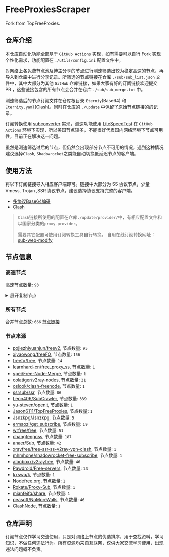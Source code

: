 # FreeProxiesScraper

Fork from TopFreeProxies.

## 仓库介绍
本仓库自动化功能全部基于 `GitHub Actions` 实现，如有需要可以自行 Fork 实现个性化需求，功能配置在 `./utils/config.ini` 配置文件中。

对网络上各免费节点池及博主分享的节点进行测速筛选出较为稳定高速的节点，再导入到仓库中进行分享记录。所筛选的节点链接在仓库 `./sub/sub_list.json` 文件中，其中大部分为其他 `GitHub` 仓库链接，如果大家有好的订阅链接欢迎提交 PR ，这些链接包含的所有节点会合并在仓库 `./sub/sub_merge.txt` 中。

测速筛选后的节点订阅文件在仓库根目录 `Eterniy`(Base64) 和 `Eternity.yaml`(Clash)。同时在仓库的 `./update` 中保留了原始节点链接的的记录。

订阅转换使用 [subconverter](https://github.com/tindy2013/subconverter) 实现，测速功能使用 [LiteSpeedTest](https://github.com/xxf098/LiteSpeedTest) 在 `GitHub Actions` 环境下实现，所以美国节点较多，不能很好代表国内网络环境下节点可用性，目前正在解决这一问题。

虽然是测速筛选过后的节点，但仍然会出现部分节点不可用的情况，遇到这种情况建议选择`Clash`, `Shadowrocket`之类能自动切换低延迟节点的客户端。

## 使用方法
将以下订阅链接导入相应客户端即可。链接中大部分为 SS 协议节点，少量 Vmess, Trojan ,SSR 协议节点，建议选择协议支持完整的客户端。

- [多协议Base64编码](https://raw.githubusercontent.com/caijh/FreeProxiesScraper/master/Eternity)
- [Clash](https://raw.githubusercontent.com/caijh/FreeProxiesScraper/master/Eternity.yaml)

>`Clash`链接所使用的配置在仓库`./update/provider/`中，有相应配置文件和以国家分类的`proxy-provider`。
>
>需要其它配置可使用订阅转换工具自行转换。
>自用在线订阅转换网址：[sub-web-modify](https://sub.v1.mk/)

## 节点信息
### 高速节点
高速节点数量: `93`
<details>
  <summary>展开复制节点</summary>

    ss://YWVzLTI1Ni1jZmI6cXdlclJFV1FAQA@125.141.31.72:15098#%F0%9F%87%B0%F0%9F%87%B7%20%E4%B8%80%E5%85%83%E6%9C%BA%E5%9C%BAssrsub.de%20%E9%9F%A9%E5%9B%BD%2008
    trojan://8742fb1f-346e-4281-9ec9-4dd1aca4b9bc@hk6702.fans8.xyz:443?allowInsecure=1#%F0%9F%87%AF%F0%9F%87%B5%20%E6%97%A5%E6%9C%AC%28%E6%B2%B9%E7%AE%A1%E7%A0%B4%E8%A7%A3%E8%B5%84%E6%BA%90%E5%90%9B2.0%29%204
    trojan://85f133142f04dbf6547da33895cfabb3@203.156.253.11:39001?allowInsecure=1&sni=www.yrtok.com#%F0%9F%87%AF%F0%9F%87%B5%20%E4%B8%80%E5%85%83%E6%9C%BA%E5%9C%BAssrsub.de%20%E6%97%A5%E6%9C%AC%2007
    ss://Y2hhY2hhMjAtaWV0Zi1wb2x5MTMwNTpnQ2hidnBYOTVGWlR0T3Y2ZHR3c1JM@91.194.160.151:1235#%F0%9F%87%AF%F0%9F%87%B5%20%E4%B8%80%E5%85%83%E6%9C%BA%E5%9C%BAssrsub.de%20%E6%97%A5%E6%9C%AC%2008
    vmess://eyJ2IjoiMiIsInBzIjoi8J+Hr/Cfh7Ug5pel5pysKOayueeuoeegtOino+i1hOa6kOWQmzIuMCkgMyIsImFkZCI6ImpwMDYtdm01LmVudHJ5LnNkamlnaGJpdW9kcmZoZ2l1by5iZWF1dHkiLCJwb3J0IjoiNjY4IiwidHlwZSI6Im5vbmUiLCJpZCI6ImEwZmVjMWZiLWUyMTctMzQ0Yi04NGUxLTQ1YjQxMmNjZDY3MCIsImFpZCI6IjEiLCJuZXQiOiJ3cyIsInBhdGgiOiIvIiwiaG9zdCI6ImpwMDYtdm01LmVudHJ5LnNkamlnaGJpdW9kcmZoZ2l1by5iZWF1dHkiLCJ0bHMiOiIifQ==
    vmess://eyJ2IjoiMiIsInBzIjoi8J+Hr/Cfh7Ug5LiA5YWD5py65Zy6c3Nyc3ViLmRlIOaXpeacrCAxMSIsImFkZCI6IjE0MC4yMjcuMjguOTIiLCJwb3J0IjoiMjA0NTIiLCJ0eXBlIjoibm9uZSIsImlkIjoiNTJhYmEzZWItMGE2Zi00YzJmLTI5YzYtZDRiMThhMWQ3YzNlIiwiYWlkIjoiMCIsIm5ldCI6InRjcCIsInBhdGgiOiIvIiwiaG9zdCI6ImpwMDYtdm01LmVudHJ5LnNkamlnaGJpdW9kcmZoZ2l1by5iZWF1dHkiLCJ0bHMiOiIifQ==
    vmess://eyJ2IjoiMiIsInBzIjoi8J+Hr/Cfh7Ug5LiA5YWD5py65Zy6c3Nyc3ViLmRlIOaXpeacrCAxMyIsImFkZCI6IjE4My4yMzYuNTEuMzgiLCJwb3J0IjoiNDEzMDIiLCJ0eXBlIjoibm9uZSIsImlkIjoiNDE4MDQ4YWYtYTI5My00Yjk5LTliMGMtOThjYTM1ODBkZDI0IiwiYWlkIjoiMCIsIm5ldCI6InRjcCIsInBhdGgiOiIvIiwiaG9zdCI6ImpwMDYtdm01LmVudHJ5LnNkamlnaGJpdW9kcmZoZ2l1by5iZWF1dHkiLCJ0bHMiOiIifQ==
    vmess://eyJ2IjoiMiIsInBzIjoi8J+HrfCfh7Ag5LiA5YWD5py65Zy6c3Nyc3ViLmRlIOmmmea4ryAwMSIsImFkZCI6InhnLmRhc2h1YWkuY3lvdSIsInBvcnQiOiIxOTkwMSIsInR5cGUiOiJub25lIiwiaWQiOiIwNjZiMzJjYy1lZTNkLTQ3MTktYjFmMC0yZjIwMjI5ODczN2UiLCJhaWQiOiIwIiwibmV0IjoidGNwIiwicGF0aCI6Ii8iLCJob3N0IjoianAwNi12bTUuZW50cnkuc2RqaWdoYml1b2RyZmhnaXVvLmJlYXV0eSIsInRscyI6IiJ9
    vmess://eyJ2IjoiMiIsInBzIjoi8J+HrfCfh7Ag5LiA5YWD5py65Zy6c3Nyc3ViLmRlIOmmmea4ryAwNSIsImFkZCI6IjEyOTM2YjQzLXN5MGNnMC10N2Z6MXItOHJqYS5oZ2MxLnRjcGJici5uZXQiLCJwb3J0IjoiODA4MCIsInR5cGUiOiJub25lIiwiaWQiOiJkMThiY2FmNC0xMzIzLTExZWMtYTBmYy1mMjNjOTEzYzhkMmIiLCJhaWQiOiIwIiwibmV0Ijoid3MiLCJwYXRoIjoiLyIsImhvc3QiOiJicm9hZGNhc3Rsdi5jaGF0LmJpbGliaWxpLmNvbSIsInRscyI6IiJ9
    vmess://eyJ2IjoiMiIsInBzIjoi8J+HrfCfh7Ag5LiA5YWD5py65Zy6c3Nyc3ViLmRlIOmmmea4ryAwNiIsImFkZCI6IjkzNTFjY2E0LWU1OTQtY2JmYS1hNmRlLTNjMWVlMjMxNTY5NC5jYXN0bGVwZWFraG9zcGl0YWwubW9lIiwicG9ydCI6IjgwIiwidHlwZSI6Im5vbmUiLCJpZCI6IjIxYzkwNjY5LTE5M2QtNDlkMy04ZTM3LWY1YzE0NjJlYjEzNCIsImFpZCI6IjAiLCJuZXQiOiJ3cyIsInBhdGgiOiIvIiwiaG9zdCI6InRtcy5kaW5ndGFsay5jb20iLCJ0bHMiOiIifQ==
    ss://Y2hhY2hhMjAtaWV0Zi1wb2x5MTMwNTphNDY4ZGRiNC1mMDZmLTRhMTAtYmUyYi0yYjg5NTE2OTliNmM@jg647hf446ghvw.gym0boy.com:49709#%F0%9F%87%AD%F0%9F%87%B0%20%E4%B8%80%E5%85%83%E6%9C%BA%E5%9C%BAssrsub.de%20%E9%A6%99%E6%B8%AF%2008
    ss://YWVzLTI1Ni1nY206YzY5Mzc0ZGEtMjIwOC00Y2JkLWI4MWUtY2RmODhiNWU3ZjUz@ss.017.node-for-bigairport.win:22356#%F0%9F%87%AD%F0%9F%87%B0%20%E4%B8%80%E5%85%83%E6%9C%BA%E5%9C%BAssrsub.de%20%E9%A6%99%E6%B8%AF%2009
    ss://YWVzLTI1Ni1nY206YzY5Mzc0ZGEtMjIwOC00Y2JkLWI4MWUtY2RmODhiNWU3ZjUz@ss.008.node-for-bigairport.win:22356#%F0%9F%87%AD%F0%9F%87%B0%20%E4%B8%80%E5%85%83%E6%9C%BA%E5%9C%BAssrsub.de%20%E9%A6%99%E6%B8%AF%2011
    vmess://eyJ2IjoiMiIsInBzIjoi8J+HrfCfh7Ag5LiA5YWD5py65Zy6c3Nyc3ViLmRlIOmmmea4ryAxMiIsImFkZCI6IjEyMC4xOTguNzEuMjE2IiwicG9ydCI6IjQ2MTU5IiwidHlwZSI6Im5vbmUiLCJpZCI6IjQxODA0OGFmLWEyOTMtNGI5OS05YjBjLTk4Y2EzNTgwZGQyNCIsImFpZCI6IjAiLCJuZXQiOiJ0Y3AiLCJwYXRoIjoiLyIsImhvc3QiOiJ0bXMuZGluZ3RhbGsuY29tIiwidGxzIjoiIn0=
    trojan://85f133142f04dbf6547da33895cfabb3@120.233.128.68:39001?allowInsecure=1&sni=120.233.128.68#%F0%9F%87%AD%F0%9F%87%B0%20%E4%B8%80%E5%85%83%E6%9C%BA%E5%9C%BAssrsub.de%20%E9%A6%99%E6%B8%AF%2013
    trojan://85f133142f04dbf6547da33895cfabb3@113.99.140.184:39001?allowInsecure=1&sni=www.yrtok.com#%F0%9F%87%AD%F0%9F%87%B0%20%E4%B8%80%E5%85%83%E6%9C%BA%E5%9C%BAssrsub.de%20%E9%A6%99%E6%B8%AF%2014
    ss://YWVzLTEyOC1nY206ZGJkYzE2ZTMtMWY2MS00MWJiLTk5YTYtNWYyOWQ4Yjg2Zjgy@120.233.185.59:20021#%F0%9F%87%AF%F0%9F%87%B5%20%E6%97%A5%E6%9C%AC%28%E6%B2%B9%E7%AE%A1%E7%A0%B4%E8%A7%A3%E8%B5%84%E6%BA%90%E5%90%9B2.0%29%202
    ss://YWVzLTI1Ni1jZmI6cXdlclJFV1FAQA@125.141.26.12:4857#%F0%9F%87%B0%F0%9F%87%B7%20%E4%B8%80%E5%85%83%E6%9C%BA%E5%9C%BAssrsub.de%20%E9%9F%A9%E5%9B%BD%2006
    ss://YWVzLTI1Ni1jZmI6eWlqaWFuMDUwMw@54.180.229.125:443#%F0%9F%87%B0%F0%9F%87%B7%20%E4%B8%80%E5%85%83%E6%9C%BA%E5%9C%BAssrsub.de%20%E9%9F%A9%E5%9B%BD%2007
    trojan://384d1b42-655f-11ed-a8bf-f23c91cfbbc9@3b1762f3-sy0cg0-szgtb7-11p9g.cm5.cnkuaishou.com:27233?allowInsecure=0&sni=3b1762f3-sy0cg0-szgtb7-11p9g.cm5.cnkuaishou.com#%F0%9F%87%AF%F0%9F%87%B5%20%E4%B8%80%E5%85%83%E6%9C%BA%E5%9C%BAssrsub.de%20%E6%97%A5%E6%9C%AC%2001
    ss://YWVzLTI1Ni1jZmI6cXdlclJFV1FAQA@p231.panda004.net:11389#%F0%9F%87%B0%F0%9F%87%B7%20%E4%B8%80%E5%85%83%E6%9C%BA%E5%9C%BAssrsub.de%20%E9%9F%A9%E5%9B%BD%2009
    vmess://eyJ2IjoiMiIsInBzIjoi8J+HsPCfh7cg5LiA5YWD5py65Zy6c3Nyc3ViLmRlIOmfqeWbvSAxMCIsImFkZCI6IjIwMy4yMjcuNDQuNzQiLCJwb3J0IjoiMzE5NDUiLCJ0eXBlIjoibm9uZSIsImlkIjoiN2NjYmIxNDctMzhiOC00ZDdjLTkyMDEtMmFkNGFlOGI4NzYxIiwiYWlkIjoiMCIsIm5ldCI6InRjcCIsInBhdGgiOiIvIiwiaG9zdCI6IjNiMTc2MmYzLXN5MGNnMC1zemd0YjctMTFwOWcuY201LmNua3VhaXNob3UuY29tIiwidGxzIjoiIn0=
    vmess://eyJ2IjoiMiIsInBzIjoi8J+Hr/Cfh7Ug5pel5pysKOayueeuoeegtOino+i1hOa6kOWQmzIuMCkiLCJhZGQiOiJ3d3cuZmV3YS5jZiIsInBvcnQiOiI0NDMiLCJ0eXBlIjoibm9uZSIsImlkIjoiOWZjZjFlMTAtNzcyYy1jZTgwLWQ1MWYtNjJjNzA4MzMzYzUwIiwiYWlkIjoiMCIsIm5ldCI6IndzIiwicGF0aCI6Ii9wYXRocy8iLCJob3N0Ijoid3d3LmZld2EuY2YiLCJ0bHMiOiJ0bHMifQ==
    vmess://eyJ2IjoiMiIsInBzIjoi8J+HqPCfh7Mg5Y+w5rm+KOayueeuoeegtOino+i1hOa6kOWQmzIuMCkgMiIsImFkZCI6IjMzMXR3LmZhbnM4Lnh5eiIsInBvcnQiOiI4MCIsInR5cGUiOiJub25lIiwiaWQiOiI3ZjRmZjJlMWMwOGYzNWJkYWZlNzRhNmEzODY5MDdhYSIsImFpZCI6IjIiLCJuZXQiOiJ3cyIsInBhdGgiOiIvcmF5IiwiaG9zdCI6IjMzMXR3LmZhbnM4Lnh5eiIsInRscyI6InRscyJ9
    vmess://eyJ2IjoiMiIsInBzIjoi8J+HqPCfh7Mg5Y+w5rm+KOayueeuoeegtOino+i1hOa6kOWQmzIuMCkiLCJhZGQiOiIzMzB0dy5mYW5zOC54eXoiLCJwb3J0IjoiNDQzIiwidHlwZSI6Im5vbmUiLCJpZCI6IjdmNGZmMmUxLWMwOGYtMzViZC1hZmU3LTRhNmEzODY5MDdhYSIsImFpZCI6IjIiLCJuZXQiOiJ3cyIsInBhdGgiOiIvcmF5IiwiaG9zdCI6IjMzMHR3LmZhbnM4Lnh5eiIsInRscyI6InRscyJ9
    trojan://d6b8011a-c725-435a-9fec-bf6d3530392c@194.53.53.249:2083?allowInsecure=1&sni=vle.amclubsvip.dpdns.org#%F0%9F%87%B8%F0%9F%87%AC%20%E4%B8%80%E5%85%83%E6%9C%BA%E5%9C%BAssrsub.de%20%E6%96%B0%E5%8A%A0%E5%9D%A1%2004
    vmess://eyJ2IjoiMiIsInBzIjoi8J+HuPCfh6wg5LiA5YWD5py65Zy6c3Nyc3ViLmRlIOaWsOWKoOWdoSAwNSIsImFkZCI6IjEyMC4yMzIuMTUzLjQwIiwicG9ydCI6IjMxMjA5IiwidHlwZSI6Im5vbmUiLCJpZCI6IjQxODA0OGFmLWEyOTMtNGI5OS05YjBjLTk4Y2EzNTgwZGQyNCIsImFpZCI6IjY0IiwibmV0IjoidGNwIiwicGF0aCI6Ii8iLCJob3N0IjoidmxlLmFtY2x1YnN2aXAuZHBkbnMub3JnIiwidGxzIjoiIn0=
    vmess://eyJ2IjoiMiIsInBzIjoi8J+HuPCfh6wg5LiA5YWD5py65Zy6c3Nyc3ViLmRlIOaWsOWKoOWdoSAwNyIsImFkZCI6InYxMi5oZWR1aWFuLmxpbmsiLCJwb3J0IjoiMzA4MTIiLCJ0eXBlIjoibm9uZSIsImlkIjoiY2JiM2Y4NzctZDFmYi0zNDRjLTg3YTktZDE1M2JmZmQ1NDg0IiwiYWlkIjoiMiIsIm5ldCI6IndzIiwicGF0aCI6Ii9vb29vIiwiaG9zdCI6Im9jYmMuY29tIiwidGxzIjoiIn0=
    vmess://eyJ2IjoiMiIsInBzIjoi8J+HuPCfh6wg5LiA5YWD5py65Zy6c3Nyc3ViLmRlIOaWsOWKoOWdoSAwOCIsImFkZCI6IjUuMTAuMjQ1LjY5IiwicG9ydCI6IjQ0MyIsInR5cGUiOiJub25lIiwiaWQiOiI1MDk2MDczZC01MzVhLTQ4ODUtOTYwZC1lNzhkNWNiMGE4M2IiLCJhaWQiOiIwIiwibmV0Ijoid3MiLCJwYXRoIjoiL3d5ayIsImhvc3QiOiJkY3MuYXRsZW4uZHBkbnMub3JnIiwidGxzIjoidGxzIn0=
    vmess://eyJ2IjoiMiIsInBzIjoi8J+HqPCfh7Mg5Y+w5rm+XzEyMTMyMDAwMSIsImFkZCI6IjEwMy4xNTkuMjA2LjM1IiwicG9ydCI6IjMxOTQ1IiwidHlwZSI6Im5vbmUiLCJpZCI6ImUyZTUxMWIwLTdkZWYtNGUxYi1kMjM4LTZjYjUzOTFiMmUzZiIsImFpZCI6IjAiLCJuZXQiOiJ3cyIsInBhdGgiOiIvIiwiaG9zdCI6IjEwMy4xNTkuMjA2LjM1IiwidGxzIjoiIn0=
    vmess://eyJ2IjoiMiIsInBzIjoi8J+HqPCfh7Mg5Y+w5rm+XzEyMTMyMDAwMiIsImFkZCI6IjQ1LjEyMS40OC4xOTYiLCJwb3J0IjoiMTAwMDEiLCJ0eXBlIjoibm9uZSIsImlkIjoiMGVkMzU2MjktOTE5YS00ODkxLWJhMGYtMTNjZDE5OGY4NjNiIiwiYWlkIjoiMCIsIm5ldCI6InRjcCIsInBhdGgiOiIvIiwiaG9zdCI6IjEwMy4xNTkuMjA2LjM1IiwidGxzIjoiIn0=
    vmess://eyJ2IjoiMiIsInBzIjoi8J+HqPCfh7Mg5Y+w5rm+XzEyMTMyMDAwNiIsImFkZCI6IjEyMy41OC4xOTcuNzAiLCJwb3J0IjoiNDQzIiwidHlwZSI6Im5vbmUiLCJpZCI6IjRjYTAxOTZjLTA1ZTctNDVlYi05MDM2LTY5MmMyMDFmNDVmYiIsImFpZCI6IjAiLCJuZXQiOiJ3cyIsInBhdGgiOiIvIiwiaG9zdCI6IiIsInRscyI6IiJ9
    vmess://eyJ2IjoiMiIsInBzIjoi8J+HqPCfh7Mg5Y+w5rm+XzEyMTMyMDAwNyIsImFkZCI6IjE1Mi4zMi4xNjcuMTY2IiwicG9ydCI6IjE5NTg4IiwidHlwZSI6Im5vbmUiLCJpZCI6ImUxNjBkMGJhLTViMWEtNDQ4Yy1mY2ZiLTM1YmZjNWMyYjFiNSIsImFpZCI6IjAiLCJuZXQiOiJ0Y3AiLCJwYXRoIjoiLyIsImhvc3QiOiIiLCJ0bHMiOiIifQ==
    vmess://eyJ2IjoiMiIsInBzIjoi8J+HuPCfh6wg5paw5Yqg5Z2hXzEyMTMyMDAwMSIsImFkZCI6IjguMjIyLjIzOS43IiwicG9ydCI6IjMwMzI3IiwidHlwZSI6Im5vbmUiLCJpZCI6ImIzMTNlNjcwLWJmZDQtNGI2Mi1kMzE0LTBkMjk2ZTM2MzE5MiIsImFpZCI6IjAiLCJuZXQiOiJ0Y3AiLCJwYXRoIjoiLyIsImhvc3QiOiIiLCJ0bHMiOiIifQ==
    vmess://eyJ2IjoiMiIsInBzIjoi8J+HuPCfh6wg5paw5Yqg5Z2hXzEyMTMyMDAwNCIsImFkZCI6IjIwNy4xNDguNzcuMjE1IiwicG9ydCI6IjIiLCJ0eXBlIjoibm9uZSIsImlkIjoiNmUyMDgwYmMtMDdiMC00MDQ2LThjNmEtYmI1YTE4ZTEyZjdjIiwiYWlkIjoiMCIsIm5ldCI6IndzIiwicGF0aCI6Ii8iLCJob3N0IjoiIiwidGxzIjoiIn0=
    vmess://eyJ2IjoiMiIsInBzIjoi8J+HuPCfh6wg5paw5Yqg5Z2hXzEyMTMyMDAwOCIsImFkZCI6IjguMjE5LjI0MC4xMjAiLCJwb3J0IjoiMzI5NjkiLCJ0eXBlIjoibm9uZSIsImlkIjoiOTUyNDkwMjAtZmJiNy00NTkyLWVmY2UtNmFkMzk1NGMzZmFkIiwiYWlkIjoiMCIsIm5ldCI6InRjcCIsInBhdGgiOiIvIiwiaG9zdCI6IiIsInRscyI6IiJ9
    vmess://eyJ2IjoiMiIsInBzIjoi8J+HuPCfh6wg5paw5Yqg5Z2hXzEyMTMyMDAwOSIsImFkZCI6IjguMjE5LjU5LjYzIiwicG9ydCI6IjEyNjgxIiwidHlwZSI6Im5vbmUiLCJpZCI6ImNjNThjYmRjLWMzNmYtNDJmNC05MjU0LThmNGZjNTY0MjQ2YiIsImFpZCI6IjAiLCJuZXQiOiJ0Y3AiLCJwYXRoIjoiLyIsImhvc3QiOiIiLCJ0bHMiOiIifQ==
    vmess://eyJ2IjoiMiIsInBzIjoi8J+HuPCfh6wg5paw5Yqg5Z2hXzEyMTMyMDAzNyIsImFkZCI6IjguMjE5LjU5LjIyMiIsInBvcnQiOiI0Njk5OCIsInR5cGUiOiJub25lIiwiaWQiOiI1YzliZWQxYS03MTZiLTQzZTctYzgwNy05ZTA3NTgxODYzNjAiLCJhaWQiOiIwIiwibmV0Ijoid3MiLCJwYXRoIjoiLyIsImhvc3QiOiIiLCJ0bHMiOiIifQ==
    vmess://eyJ2IjoiMiIsInBzIjoi8J+HuPCfh6wg5paw5Yqg5Z2hXzEyMTMyMDA5MCIsImFkZCI6IjE0My40Mi42Ni45IiwicG9ydCI6IjQwNjM3IiwidHlwZSI6Im5vbmUiLCJpZCI6IjdlMzBkMDM5LTE3NTEtNGZiZC1hYTBhLTkxOGIwMzAwMzUxNSIsImFpZCI6IjAiLCJuZXQiOiJ3cyIsInBhdGgiOiIvY2hhbWkiLCJob3N0IjoiIiwidGxzIjoiIn0=
    vmess://eyJ2IjoiMiIsInBzIjoi8J+Hr/Cfh7Ug5pel5pysXzEyMTMyMDAwMSIsImFkZCI6IjEwMy4zNS4xOTAuNjUiLCJwb3J0IjoiNDQzIiwidHlwZSI6Im5vbmUiLCJpZCI6ImVkNTMxZWJlLTQ5NzEtNDdmOS1hODgxLTYzNmQwYjEwMWE0NSIsImFpZCI6IjAiLCJuZXQiOiJ3cyIsInBhdGgiOiIvIiwiaG9zdCI6IiIsInRscyI6IiJ9
    vmess://eyJ2IjoiMiIsInBzIjoi8J+Hr/Cfh7Ug5pel5pysXzEyMTMyMDAwNyIsImFkZCI6IjY0LjE3Ni4zOS4zMSIsInBvcnQiOiI1NjI2MiIsInR5cGUiOiJub25lIiwiaWQiOiI1OTBmMjc0NC1lOWQxLTRmMmMtYTM4NC1kMzViNzM2YmNhNDEiLCJhaWQiOiIwIiwibmV0IjoidGNwIiwicGF0aCI6Ii8iLCJob3N0IjoiIiwidGxzIjoiIn0=
    vmess://eyJ2IjoiMiIsInBzIjoi8J+Hr/Cfh7Ug5pel5pysXzEyMTMyMDAwOSIsImFkZCI6ImtreXgueXlkc2lpLmNvbSIsInBvcnQiOiI4MCIsInR5cGUiOiJub25lIiwiaWQiOiJmMzJmYjYzNy02N2ViLTQ4YmUtOWYyOS00NTIzYzQ3MjBkZTciLCJhaWQiOiIwIiwibmV0Ijoid3MiLCJwYXRoIjoiLyIsImhvc3QiOiJ5eHR3LjY1MTU2OC54eXoiLCJ0bHMiOiIifQ==
    vmess://eyJ2IjoiMiIsInBzIjoi8J+Hr/Cfh7Ug5pel5pysXzEyMTMyMDAyMiIsImFkZCI6IjE0OS4yOC4xOS42MyIsInBvcnQiOiI0MjI4MCIsInR5cGUiOiJub25lIiwiaWQiOiI4MjNjYTBkNC1hN2Y4LTRlOTktODA5MC0yMzUxZjcxOGQxMDYiLCJhaWQiOiIwIiwibmV0IjoidGNwIiwicGF0aCI6Ii8iLCJob3N0IjoieXh0dy42NTE1NjgueHl6IiwidGxzIjoiIn0=
    vmess://eyJ2IjoiMiIsInBzIjoi8J+Hr/Cfh7Ug5pel5pysXzEyMTMyMDAyMyIsImFkZCI6IjQ1Ljc3LjE3Ni4yMTciLCJwb3J0IjoiMTYxNDIiLCJ0eXBlIjoibm9uZSIsImlkIjoiMWY1N2ExY2MtZDM5NS00YmRlLWJmY2YtZjYyYThhNGY5NTU5IiwiYWlkIjoiMCIsIm5ldCI6InRjcCIsInBhdGgiOiIvIiwiaG9zdCI6Inl4dHcuNjUxNTY4Lnh5eiIsInRscyI6IiJ9
    vmess://eyJ2IjoiMiIsInBzIjoi8J+Hr/Cfh7Ug5pel5pysXzEyMTMyMDAyNCIsImFkZCI6IjEzOS4xODAuMjAyLjIxMyIsInBvcnQiOiI0MjQzNCIsInR5cGUiOiJub25lIiwiaWQiOiJkOWE3YzUyOS1mOThiLTQyOWItZWIyNi1jOTA5NzljOTEwYTMiLCJhaWQiOiIwIiwibmV0IjoidGNwIiwicGF0aCI6Ii8iLCJob3N0IjoieXh0dy42NTE1NjgueHl6IiwidGxzIjoiIn0=
    ss://YWVzLTEyOC1jZmI6c2hhZG93c29ja3M@156.146.38.163:443#US_09
    vmess://eyJ2IjoiMiIsInBzIjoiUG9vbF/wn4e68J+HuFVTXzEyIiwiYWRkIjoiMTkyLjk2LjIwNC4yNTAiLCJwb3J0IjoiNDQzIiwidHlwZSI6Im5vbmUiLCJpZCI6ImFiYTUwZGQ0LTU0ODQtM2IwNS1iMTRhLTQ2NjFjYWY4NjJkNSIsImFpZCI6IjQiLCJuZXQiOiJ3cyIsInBhdGgiOiIvd3MiLCJob3N0IjoiIiwidGxzIjoidGxzIn0=
    vmess://eyJ2IjoiMiIsInBzIjoiVVNfMTMiLCJhZGQiOiIxNTAuMjMwLjQxLjkiLCJwb3J0IjoiMjMyOTIiLCJ0eXBlIjoibm9uZSIsImlkIjoiOTU2YzZjMmYtYmY1NC00Yjg3LWZhZmQtNGI3NjdjYTEyNzUwIiwiYWlkIjoiMCIsIm5ldCI6InRjcCIsInBhdGgiOiIvd3MiLCJob3N0IjoiIiwidGxzIjoiIn0=
    vmess://eyJ2IjoiMiIsInBzIjoiVVNfMTQiLCJhZGQiOiIxNTkuMjIzLjMyLjIzMCIsInBvcnQiOiI4MDgwIiwidHlwZSI6Im5vbmUiLCJpZCI6IjcwMDIzMzBkLWZlMjctNGI1Ni1iMjJmLWQ3ZTNlYjgyNWZkYiIsImFpZCI6IjAiLCJuZXQiOiJ3cyIsInBhdGgiOiIvY2N0djEzL2hkLm0zdTgiLCJob3N0IjoiMTU5LjIyMy4zMi4yMzAiLCJ0bHMiOiIifQ==
    vmess://eyJ2IjoiMiIsInBzIjoiVVNfMTYiLCJhZGQiOiI1MS44MS4yMjMuMzEiLCJwb3J0IjoiNDQzIiwidHlwZSI6Im5vbmUiLCJpZCI6ImMwMTU2NDUxLTRlZmItNDVlMi04NGZjLThkMzE1YzQ2NTBkYiIsImFpZCI6IjMyIiwibmV0IjoidGNwIiwicGF0aCI6Ii9jY3R2MTMvaGQubTN1OCIsImhvc3QiOiIxNTkuMjIzLjMyLjIzMCIsInRscyI6IiJ9
    vmess://eyJ2IjoiMiIsInBzIjoiVVNfMTciLCJhZGQiOiI2OC4xODMuMTI5LjE5NyIsInBvcnQiOiI4MDgwIiwidHlwZSI6Im5vbmUiLCJpZCI6IjE1N2FiMjRjLTJmMDItNDRkMi1iMjExLTZkNzA2MTJjOWY2NCIsImFpZCI6IjAiLCJuZXQiOiJ3cyIsInBhdGgiOiIvY2N0djEzL2hkLm0zdTgiLCJob3N0IjoiNjguMTgzLjEyOS4xOTciLCJ0bHMiOiIifQ==
    vmess://eyJ2IjoiMiIsInBzIjoi8J+HuvCfh7gg5LiA5YWD5py65Zy6c3Nyc3ViLmRlIOe+juWbvSAwNSIsImFkZCI6InhkZC5kYXNodWFpLmN5b3UiLCJwb3J0IjoiNDUwNTMiLCJ0eXBlIjoibm9uZSIsImlkIjoiMDY2YjMyY2MtZWUzZC00NzE5LWIxZjAtMmYyMDIyOTg3MzdlIiwiYWlkIjoiMCIsIm5ldCI6InRjcCIsInBhdGgiOiIvY2N0djEzL2hkLm0zdTgiLCJob3N0IjoiNjguMTgzLjEyOS4xOTciLCJ0bHMiOiIifQ==
    trojan://d6b8011a-c725-435a-9fec-bf6d3530392c@198.62.62.4:443?allowInsecure=1&sni=vle.amclubsvip.dpdns.org#%F0%9F%87%BA%F0%9F%87%B8%20%E4%B8%80%E5%85%83%E6%9C%BA%E5%9C%BAssrsub.de%20%E7%BE%8E%E5%9B%BD%2008
    ss://Y2hhY2hhMjAtaWV0Zi1wb2x5MTMwNTo0YzlhYTczOS1mZjJkLTQ1Y2MtYmZjMC05MDIzMWY5MTk5NTY@sh.pddwdf.store:39789#%F0%9F%87%BA%F0%9F%87%B8%20%E4%B8%80%E5%85%83%E6%9C%BA%E5%9C%BAssrsub.de%20%E7%BE%8E%E5%9B%BD%2009
    vmess://eyJ2IjoiMiIsInBzIjoi8J+HuvCfh7gg5LiA5YWD5py65Zy6c3Nyc3ViLmRlIOe+juWbvSAxMiIsImFkZCI6ImhhYS5kYXNodWFpLmN5b3UiLCJwb3J0IjoiNDUwNTIiLCJ0eXBlIjoibm9uZSIsImlkIjoiMDY2YjMyY2MtZWUzZC00NzE5LWIxZjAtMmYyMDIyOTg3MzdlIiwiYWlkIjoiMCIsIm5ldCI6InRjcCIsInBhdGgiOiIvIiwiaG9zdCI6InZsZS5hbWNsdWJzdmlwLmRwZG5zLm9yZyIsInRscyI6IiJ9
    trojan://d6b8011a-c725-435a-9fec-bf6d3530392c@104.25.254.4:2087?allowInsecure=1&sni=vle.amclubdns.dpdns.org#%F0%9F%87%BA%F0%9F%87%B8%20%E4%B8%80%E5%85%83%E6%9C%BA%E5%9C%BAssrsub.de%20%E7%BE%8E%E5%9B%BD%2013
    vmess://eyJ2IjoiMiIsInBzIjoi8J+HuvCfh7gg5LiA5YWD5py65Zy6c3Nyc3ViLmRlIOe+juWbvSAxNiIsImFkZCI6IjEwNC4yMS45Ni4xIiwicG9ydCI6IjIwODciLCJ0eXBlIjoibm9uZSIsImlkIjoiMWMzNjkwNmUtMWEyMS00MzMwLWIwNGYtODViYWYxYTZmZjI2IiwiYWlkIjoiMCIsIm5ldCI6IndzIiwicGF0aCI6Ii8iLCJob3N0IjoicmFrMWQzLjc3NzI2OS54eXoiLCJ0bHMiOiJ0bHMifQ==
    vmess://eyJ2IjoiMiIsInBzIjoi8J+HuvCfh7gg5LiA5YWD5py65Zy6c3Nyc3ViLmRlIOe+juWbvSAyNiIsImFkZCI6IjQ1LjE0Ny4yMDEuMjMxIiwicG9ydCI6IjIzMTAwIiwidHlwZSI6Im5vbmUiLCJpZCI6ImFjYjNmYTIwLTY2N2ItNDMxZC1iMGUwLTI1MDQ1YWU4YjJkMSIsImFpZCI6IjAiLCJuZXQiOiJ3cyIsInBhdGgiOiIvIiwiaG9zdCI6IiIsInRscyI6IiJ9
    ss://YWVzLTI1Ni1jZmI6YXdzcHMwNTAx@18.237.88.39:443#%F0%9F%87%BA%F0%9F%87%B8%20%E4%B8%80%E5%85%83%E6%9C%BA%E5%9C%BAssrsub.de%20%E7%BE%8E%E5%9B%BD%2033
    trojan://2b1ed981-6547-4094-998b-06a3323d6f6c@120.233.44.201:21179?allowInsecure=0&sni=k30.tudou211.com#%F0%9F%87%BA%F0%9F%87%B8%20%E4%B8%80%E5%85%83%E6%9C%BA%E5%9C%BAssrsub.de%20%E7%BE%8E%E5%9B%BD%2036
    trojan://1b4c16925f934c57b954a9f0f23dea33@42.240.152.238:8842?allowInsecure=1&sni=brwx.spvpv.com#%F0%9F%87%BA%F0%9F%87%B8%20%E4%B8%80%E5%85%83%E6%9C%BA%E5%9C%BAssrsub.de%20%E7%BE%8E%E5%9B%BD%2041
    trojan://4a3ee276-f50f-46f6-ba4d-13571732ab70@172.67.204.120:443?allowInsecure=0&sni=ddcDe.890603.XYz#%F0%9F%87%BA%F0%9F%87%B8%20%E4%B8%80%E5%85%83%E6%9C%BA%E5%9C%BAssrsub.de%20%E7%BE%8E%E5%9B%BD%2046
    vmess://eyJ2IjoiMiIsInBzIjoi8J+HuvCfh7gg5LiA5YWD5py65Zy6c3Nyc3ViLmRlIOe+juWbvSA0NyIsImFkZCI6InYyNS5oZWR1aWFuLmxpbmsiLCJwb3J0IjoiMzA4MjUiLCJ0eXBlIjoibm9uZSIsImlkIjoiY2JiM2Y4NzctZDFmYi0zNDRjLTg3YTktZDE1M2JmZmQ1NDg0IiwiYWlkIjoiMiIsIm5ldCI6IndzIiwicGF0aCI6Ii9vb29vIiwiaG9zdCI6InYyNS5oZWR1aWFuLmxpbmsiLCJ0bHMiOiIifQ==
    vmess://eyJ2IjoiMiIsInBzIjoi8J+HuvCfh7gg5LiA5YWD5py65Zy6c3Nyc3ViLmRlIOe+juWbvSA1NCIsImFkZCI6IjE0MS4xMDEuMTIwLjY0IiwicG9ydCI6IjIwNTMiLCJ0eXBlIjoibm9uZSIsImlkIjoiMzgxY2I2ZDEtNmFkNC00OTA5LTg0OTQtYjhkNzg2Y2Y3OGNlIiwiYWlkIjoiMCIsIm5ldCI6IndzIiwicGF0aCI6Ii8iLCJob3N0IjoiMTc0NDAwNzU3OC5zcGVlZC56amd6YS5jY2NwLmZyZWVmbHkucHAudWEiLCJ0bHMiOiJ0bHMifQ==
    trojan://T@_WvT8Ho@LW%w_,@172.66.44.214:2053?allowInsecure=0&sni=NOp-55q.pAgEs.dEv#%F0%9F%87%BA%F0%9F%87%B8%20%E4%B8%80%E5%85%83%E6%9C%BA%E5%9C%BAssrsub.de%20%E7%BE%8E%E5%9B%BD%2056
    vmess://eyJ2IjoiMiIsInBzIjoi8J+HuvCfh7gg5LiA5YWD5py65Zy6c3Nyc3ViLmRlIOe+juWbvSA2MiIsImFkZCI6Inh4eHNkZTQuZnJlZXZwbmF0bTIwMjUuZHBkbnMub3JnIiwicG9ydCI6IjgwIiwidHlwZSI6Im5vbmUiLCJpZCI6IjkwZjM1N2RkLTc5YWMtNDdjNi1iMGI4LTk1OGUyZDE5ZGUwNyIsImFpZCI6IjAiLCJuZXQiOiJ3cyIsInBhdGgiOiIvMTBXNlNKYUswRjBvVlhlTlU2UzJSVlJQIiwiaG9zdCI6Inh4eHNkZTQuZnJlZXZwbmF0bTIwMjUuZHBkbnMub3JnIiwidGxzIjoiIn0=
    vmess://eyJ2IjoiMiIsInBzIjoi8J+HuvCfh7gg5LiA5YWD5py65Zy6c3Nyc3ViLmRlIOe+juWbvSA2NiIsImFkZCI6IjEwNC4xOC40My4yMSIsInBvcnQiOiI4NDQzIiwidHlwZSI6Im5vbmUiLCJpZCI6ImIzYjI4ZGE1LWEyN2QtNGQzMy1lZTEzLWRjZGY1YzdmYzQ1YiIsImFpZCI6IjAiLCJuZXQiOiJ3cyIsInBhdGgiOiIvIiwiaG9zdCI6Im1haWxtYW4tYmFja2luZy1mYWNpbGl0YXRlLWNlbnRzLnRyeWNsb3VkZmxhcmUuY29tIiwidGxzIjoidGxzIn0=
    vmess://eyJ2IjoiMiIsInBzIjoi8J+HqPCfh6Yg5Yqg5ou/5aSnXzEyMTMyMDAwMyIsImFkZCI6IjE5OC41Ny4yNy4yMTIiLCJwb3J0IjoiMjIzMjQiLCJ0eXBlIjoibm9uZSIsImlkIjoiMDQ2MjFiYWUtYWIzNi0xMWVjLWI5MDktMDI0MmFjMTIwMDAyIiwiYWlkIjoiMCIsIm5ldCI6InRjcCIsInBhdGgiOiIvIiwiaG9zdCI6Im1haWxtYW4tYmFja2luZy1mYWNpbGl0YXRlLWNlbnRzLnRyeWNsb3VkZmxhcmUuY29tIiwidGxzIjoiIn0=
    ss://YWVzLTI1Ni1nY206UmV4bkJnVTdFVjVBRHhH@169.197.141.14:7002#ZZ_20
    ss://YWVzLTI1Ni1nY206Rm9PaUdsa0FBOXlQRUdQ@169.197.143.232:7307#ZZ_21
    vmess://eyJ2IjoiMiIsInBzIjoiXzAyIiwiYWRkIjoiMjMuOTEuMTAwLjI0MyIsInBvcnQiOiIzMDg2MiIsInR5cGUiOiJub25lIiwiaWQiOiIzYjBmNDRlNC1kZDExLTQyOWQtYzgwZi02MTViMTA1OTVkYjkiLCJhaWQiOiIwIiwibmV0IjoidGNwIiwicGF0aCI6Ii8iLCJob3N0IjoibWFpbG1hbi1iYWNraW5nLWZhY2lsaXRhdGUtY2VudHMudHJ5Y2xvdWRmbGFyZS5jb20iLCJ0bHMiOiIifQ==
    vmess://eyJ2IjoiMiIsInBzIjoiXzAzIiwiYWRkIjoiMTI4LjEuMTM0LjEyNiIsInBvcnQiOiI2NjY2IiwidHlwZSI6Im5vbmUiLCJpZCI6IjdmYjNiNTcxLWNkYTgtNDBmNi1jOWU2LWRiOTc2NWVhOGZhYSIsImFpZCI6IjAiLCJuZXQiOiJ0Y3AiLCJwYXRoIjoiLyIsImhvc3QiOiJtYWlsbWFuLWJhY2tpbmctZmFjaWxpdGF0ZS1jZW50cy50cnljbG91ZGZsYXJlLmNvbSIsInRscyI6IiJ9
    vmess://eyJ2IjoiMiIsInBzIjoiXzA0IiwiYWRkIjoiMTY4LjEzOC4xNzEuNjUiLCJwb3J0IjoiNDQzIiwidHlwZSI6Im5vbmUiLCJpZCI6IjRhZjZmZDlhLWU4YjQtNDZmMi1kYTNhLTIwN2Y0NTc3NjU2YyIsImFpZCI6IjAiLCJuZXQiOiJ0Y3AiLCJwYXRoIjoiLyIsImhvc3QiOiJtYWlsbWFuLWJhY2tpbmctZmFjaWxpdGF0ZS1jZW50cy50cnljbG91ZGZsYXJlLmNvbSIsInRscyI6InRscyJ9
    vmess://eyJ2IjoiMiIsInBzIjoiXzA1IiwiYWRkIjoiMTM5LjU5LjI0NC4xNDMiLCJwb3J0IjoiMzg5NDEiLCJ0eXBlIjoibm9uZSIsImlkIjoiM2RjNWMxYzktN2Q4Yy00MzJlLWRhZmYtNDQyMjEwM2E3OTE4IiwiYWlkIjoiMCIsIm5ldCI6InRjcCIsInBhdGgiOiIvIiwiaG9zdCI6Im1haWxtYW4tYmFja2luZy1mYWNpbGl0YXRlLWNlbnRzLnRyeWNsb3VkZmxhcmUuY29tIiwidGxzIjoiIn0=
    vmess://eyJ2IjoiMiIsInBzIjoiUmVsYXlfLfCfh6zwn4enR0JfMDYiLCJhZGQiOiJubnYuY2hpdGFjZG4ueHl6IiwicG9ydCI6IjU0MjQyIiwidHlwZSI6Im5vbmUiLCJpZCI6ImYyMzkzZDgyLTk0YzQtNGIxMi04MjY3LTI5M2E3NTAwZTQ4NyIsImFpZCI6IjAiLCJuZXQiOiJ0Y3AiLCJwYXRoIjoiLyIsImhvc3QiOiJtYWlsbWFuLWJhY2tpbmctZmFjaWxpdGF0ZS1jZW50cy50cnljbG91ZGZsYXJlLmNvbSIsInRscyI6IiJ9
    trojan://7dafe71e-2be6-302f-bdfc-e6319a3299bc@tj-sg02.yiyodns.xyz:443?allowInsecure=1#%F0%9F%87%AA%F0%9F%87%BA%20%E6%AC%A7%E6%B4%B2%28%E6%B2%B9%E7%AE%A1%E7%A0%B4%E8%A7%A3%E8%B5%84%E6%BA%90%E5%90%9B2.0%29%205
    trojan://e8c1ab3c-89b3-4933-92df-682e6dce7819@jgwxn4.gaox.ml:443?allowInsecure=1&sni=jgwxn4.gaox.ml#%F0%9F%87%AA%F0%9F%87%BA%20%E6%AC%A7%E6%B4%B2%28%E6%B2%B9%E7%AE%A1%E7%A0%B4%E8%A7%A3%E8%B5%84%E6%BA%90%E5%90%9B2.0%29%204
    vmess://eyJ2IjoiMiIsInBzIjoi8J+HqvCfh7og5qyn5rSyKOayueeuoeegtOino+i1hOa6kOWQmzIuMCkgMyIsImFkZCI6IjE4NS4yMjUuNjkuMTM0IiwicG9ydCI6IjQ1MDgxIiwidHlwZSI6Im5vbmUiLCJpZCI6IjNjM2JmZDc1LWRjMzAtNGU3Ni04OTQwLTQ3ZTExMzdlMjFmOSIsImFpZCI6IjY0IiwibmV0IjoidGNwIiwicGF0aCI6Ii8iLCJob3N0Ijoiamd3eG40Lmdhb3gubWwiLCJ0bHMiOiIifQ==
    vmess://eyJ2IjoiMiIsInBzIjoi8J+HqvCfh7og5qyn5rSyKOayueeuoeegtOino+i1hOa6kOWQmzIuMCkgMiIsImFkZCI6ImJncHYyLmt0eWpzcS5jb20iLCJwb3J0IjoiMTIyMDUiLCJ0eXBlIjoibm9uZSIsImlkIjoiOWVhNzBkNTctOWNiNi0zYmQwLWFlNDEtNTYwMWU1MTZkY2M2IiwiYWlkIjoiMCIsIm5ldCI6InRjcCIsInBhdGgiOiIvIiwiaG9zdCI6Impnd3huNC5nYW94Lm1sIiwidGxzIjoiIn0=
    vmess://eyJ2IjoiMiIsInBzIjoi8J+HqvCfh7og5qyn5rSyKOayueeuoeegtOino+i1hOa6kOWQmzIuMCkiLCJhZGQiOiJiZ3B2Mi5rdHlqc3EuY29tIiwicG9ydCI6IjEyMjIzIiwidHlwZSI6Im5vbmUiLCJpZCI6IjllYTcwZDU3LTljYjYtM2JkMC1hZTQxLTU2MDFlNTE2ZGNjNiIsImFpZCI6IjAiLCJuZXQiOiJ0Y3AiLCJwYXRoIjoiLyIsImhvc3QiOiJqZ3d4bjQuZ2FveC5tbCIsInRscyI6IiJ9
    trojan://bd77bfe8-e0f3-11ec-bd7c-f23c913c8d2b@e312e558-sxusg0-t3f7qr-141tv.cu.plebai.net:15229?allowInsecure=0&sni=e312e558-sxusg0-t3f7qr-141tv.cu.plebai.net#%F0%9F%87%A9%F0%9F%87%AA%20%E4%B8%80%E5%85%83%E6%9C%BA%E5%9C%BAssrsub.de%20%E4%BF%84%E7%BD%97%E6%96%AF%2007
    ss://YWVzLTI1Ni1nY206M2VlOTBhYTktODgzMS00ZWEzLTk0MjUtYzM2MTA5MGE5Mzhk@zf1.10101251.xyz:20251#%F0%9F%87%A9%F0%9F%87%AA%20%E4%B8%80%E5%85%83%E6%9C%BA%E5%9C%BAssrsub.de%20%E8%8A%AC%E5%85%B0%2001
    ss://YWVzLTI1Ni1nY206R0NQTjdONEFSODZQOEZZUg@37.143.129.127:20031#%F0%9F%87%A9%F0%9F%87%AA%20%E4%B8%80%E5%85%83%E6%9C%BA%E5%9C%BAssrsub.de%20%E8%8A%AC%E5%85%B0%2002
    vmess://eyJ2IjoiMiIsInBzIjoi8J+HqfCfh6og5LiA5YWD5py65Zy6c3Nyc3ViLmRlIOS8iuaclyAwMSIsImFkZCI6IjUuNzUuMTkzLjI1NCIsInBvcnQiOiIyMDgwIiwidHlwZSI6Im5vbmUiLCJpZCI6ImI1ZGUzZWNiLTBiODQtNGMxYi1jMTExLTRiNzdhZGQ0ODMzNyIsImFpZCI6IjAiLCJuZXQiOiJ0Y3AiLCJwYXRoIjoiLyIsImhvc3QiOiJlMzEyZTU1OC1zeHVzZzAtdDNmN3FyLTE0MXR2LmN1LnBsZWJhaS5uZXQiLCJ0bHMiOiIifQ==
    vmess://eyJ2IjoiMiIsInBzIjoi6Ziy5aSx5pWIZ2l0aHViIFN1YkNyYXdsZXLkuYzlhYvlhbBfMTIxMzIwMDAyIiwiYWRkIjoidWExLXZtZXNzLnNzaG1heC54eXoiLCJwb3J0IjoiODAiLCJ0eXBlIjoibm9uZSIsImlkIjoiYWM3NmZjNDEtOTZiMi00ZDViLTgwMmQtNjk1ZTZhYzU3ODBiIiwiYWlkIjoiMCIsIm5ldCI6IndzIiwicGF0aCI6Ii92bWVzcyIsImhvc3QiOiJ1YTEtdm1lc3Muc3NobWF4Lnh5eiIsInRscyI6IiJ9
    vmess://eyJ2IjoiMiIsInBzIjoi5LmM5YWL5YWwXzEyMTMyMDAwNCIsImFkZCI6IjE4NS4yNTAuMTUwLjIyMCIsInBvcnQiOiI4MDgwIiwidHlwZSI6Im5vbmUiLCJpZCI6ImFjNzZmYzQxLTk2YjItNGQ1Yi04MDJkLTY5NWU2YWM1NzgwYiIsImFpZCI6IjAiLCJuZXQiOiJ3cyIsInBhdGgiOiIvdm1lc3MiLCJob3N0IjoiMTg1LjI1MC4xNTAuMjIwIiwidGxzIjoiIn0=
    vmess://eyJ2IjoiMiIsInBzIjoi8J+HrvCfh7cg5LyK5pyXXzEyMTMyMDAwMSIsImFkZCI6IjE5NS4yMTEuNDQuMTA3IiwicG9ydCI6IjIwNTE1IiwidHlwZSI6Im5vbmUiLCJpZCI6ImE1NmIxZmIyLTZhNDgtNGQwOC04MGU3LTdjYzFiMmRmMDE5ZSIsImFpZCI6IjAiLCJuZXQiOiJ0Y3AiLCJwYXRoIjoiL3ZtZXNzIiwiaG9zdCI6IjE4NS4yNTAuMTUwLjIyMCIsInRscyI6IiJ9
    vmess://eyJ2IjoiMiIsInBzIjoi8J+HrvCfh7cg5LyK5pyXXzEyMTMyMDAwNiIsImFkZCI6IjgxLjEyLjI3LjIiLCJwb3J0IjoiNTg3NjgiLCJ0eXBlIjoibm9uZSIsImlkIjoiMzI0ZDM4NjgtY2ZlZi00YmQ0LWFiNDQtMTc3NmE0MDY2MzVmIiwiYWlkIjoiMCIsIm5ldCI6InRjcCIsInBhdGgiOiIvdm1lc3MiLCJob3N0IjoiMTg1LjI1MC4xNTAuMjIwIiwidGxzIjoiIn0=
    vmess://eyJ2IjoiMiIsInBzIjoi8J+HrvCfh7cg5LyK5pyXXzEyMTMyMDAwNyIsImFkZCI6IjE1OC41OC4xODguMjEiLCJwb3J0IjoiNDUwNjEiLCJ0eXBlIjoibm9uZSIsImlkIjoiMDk2YmI3OTktNjU1NC00YmFjLTgyMmUtM2FhNTY0ZWEzMWZmIiwiYWlkIjoiMCIsIm5ldCI6IndzIiwicGF0aCI6Ii8iLCJob3N0IjoiIiwidGxzIjoiIn0=
    vmess://eyJ2IjoiMiIsInBzIjoi8J+HrvCfh7cg5LyK5pyXXzEyMTMyMDAwOCIsImFkZCI6Ijc5LjE0My44NC4xMTciLCJwb3J0IjoiMTE1NDEiLCJ0eXBlIjoibm9uZSIsImlkIjoiNDY0NjViYmUtNjI4YS00OTg4LWFlM2MtMGMxNjQyMzdhMDM5IiwiYWlkIjoiMCIsIm5ldCI6InRjcCIsInBhdGgiOiIvIiwiaG9zdCI6IiIsInRscyI6IiJ9
    vmess://eyJ2IjoiMiIsInBzIjoi8J+Ht/Cfh7og5L+E572X5pav6IGU6YKmXzEyMTMyMDAwMiIsImFkZCI6IjQ2LjI5LjE2Ni4yMzciLCJwb3J0IjoiNDc1NTUiLCJ0eXBlIjoibm9uZSIsImlkIjoiMGM0OWNkMTktMjc1OC00ZDM4LWU2YTgtMTFmMmQ2NjM1ODYwIiwiYWlkIjoiMCIsIm5ldCI6InRjcCIsInBhdGgiOiIvIiwiaG9zdCI6IiIsInRscyI6IiJ9
    vmess://eyJ2IjoiMiIsInBzIjoi8J+HsfCfh7og5Y2i5qOu5aChXzEyMTMyMDAwMSIsImFkZCI6IjEwNy4xODkuMjkuMTkzIiwicG9ydCI6IjIxMjgwIiwidHlwZSI6Im5vbmUiLCJpZCI6IjJkMjNiNzFmLTc4ZTEtNGYxNy1hN2NjLTFlZjA0YTkxMGE0YyIsImFpZCI6IjAiLCJuZXQiOiJ0Y3AiLCJwYXRoIjoiLyIsImhvc3QiOiIiLCJ0bHMiOiIifQ==
    


</details>

### 所有节点
合并节点总数: `666`
[节点链接](https://raw.githubusercontent.com/caijh/TopFreeProxies/master/sub/sub_merge_base64.txt)

### 节点来源
- [pojiezhiyuanjun/freev2](https://github.com/pojiezhiyuanjun/freev2), 节点数量: `95`
- [xiyaowong/freeFQ](https://github.com/xiyaowong/freeFQ), 节点数量: `156`
- [freefq/free](https://github.com/freefq/free), 节点数量: `14`
- [learnhard-cn/free_proxy_ss](https://github.com/learnhard-cn/free_proxy_ss), 节点数量: `1`
- [vpei/Free-Node-Merge](https://github.com/vpei/Free-Node-Merge), 节点数量: `1`
- [colatiger/v2ray-nodes](https://github.com/colatiger/v2ray-nodes), 节点数量: `21`
- [oslook/clash-freenode](https://github.com/oslook/clash-freenode), 节点数量: `1`
- [ssrsub/ssr](https://github.com/ssrsub/ssr), 节点数量: `86`
- [Leon406/SubCrawler](https://github.com/Leon406/SubCrawler), 节点数量: `339`
- [yu-steven/openit](https://github.com/yu-steven/openit), 节点数量: `1`
- [Jason6111/TopFreeProxies](https://github.com/Jason6111/TopFreeProxies), 节点数量: `1`
- [Jsnzkpg/Jsnzkpg](https://github.com/Jsnzkpg/Jsnzkpg), 节点数量: `5`
- [ermaozi/get_subscribe](https://github.com/ermaozi/get_subscribe), 节点数量: `19`
- [wrfree/free](https://github.com/wrfree/free), 节点数量: `51`
- [changfengoss](https://github.com/ronghuaxueleng/get_v2), 节点数量: `187`
- [anaer/Sub](https://github.com/anaer/Sub), 节点数量: `42`
- [xrayfree/free-ssr-ss-v2ray-vpn-clash](https://github.com/xrayfree/free-ssr-ss-v2ray-vpn-clash), 节点数量: `1`
- [mhmhone/shadowrocket-free-subscribe](https://github.com/mhmhone/shadowrocket-free-subscribe), 节点数量: `1`
- [aiboboxx/v2rayfree](https://github.com/aiboboxx/v2rayfree), 节点数量: `46`
- [Pawdroid/Free-servers](https://github.com/Pawdroid/Free-servers), 节点数量: `13`
- [kxswa/k](https://github.com/kxswa/k), 节点数量: `1`
- [Nodefree.org](https://github.com/Fukki-Z/nodefree), 节点数量: `1`
- [Rokate/Proxy-Sub](https://github.com/Rokate/Proxy-Sub), 节点数量: `1`
- [mianfeifq/share](https://github.com/mianfeifq/share), 节点数量: `1`
- [peasoft/NoMoreWalls](https://github.com/peasoft/NoMoreWalls), 节点数量: `46`
- [ClashNode](https://clashnode.com/f/freenode), 节点数量: `1`


## 仓库声明
订阅节点仅作学习交流使用，只是对网络上节点的优选排序，用于查找资料，学习知识，不做任何违法行为。所有资源均来自互联网，仅供大家交流学习使用，出现违法问题概不负责。

